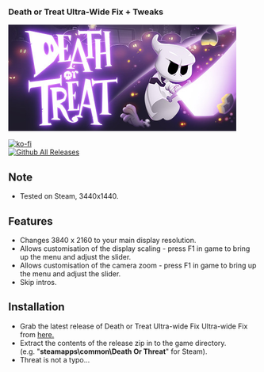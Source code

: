 ### Death or Treat Ultra-Wide Fix + Tweaks
![Game Logo](social-small.jpg)<br>

[![ko-fi](https://ko-fi.com/img/githubbutton_sm.svg)](https://ko-fi.com/F2F2DI3WA)<br>
[![Github All Releases](https://img.shields.io/github/downloads/p1xel8ted/DeathOrTreat/total.svg)](https://github.com/p1xel8ted/DeathOrTreat/releases)

## Note

- Tested on Steam, 3440x1440.

## Features

- Changes 3840 x 2160 to your main display resolution.
- Allows customisation of the display scaling - press F1 in game to bring up the menu and adjust the slider.
- Allows customisation of the camera zoom - press F1 in game to bring up the menu and adjust the slider.
- Skip intros.

## Installation

- Grab the latest release of Death or Treat Ultra-wide Fix Ultra-wide Fix from [here.](https://github.com/p1xel8ted/DeathOrTreat/releases)
- Extract the contents of the release zip in to the game directory.<br />(e.g. "**steamapps\common\Death Or Threat**" for Steam).
- Threat is not a typo...
